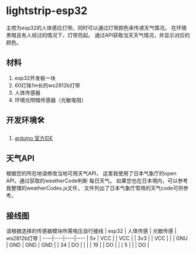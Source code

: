 # lightstrip-esp32

主控为esp32的人体感应灯带。同时可以通过灯带颜色来传递天气情况。
在环境黑暗且有人经过的情况下，灯带亮起。
通过API获取当天天气情况，并显示对应的颜色。

## 材料
1. esp32开发板一块
2. 60灯珠1m长的ws2812b灯带
3. 人体传感器
4. 环境光明暗传感器（光敏电阻）

## 开发环境🛠️
1. [arduino 官方IDE ](https://www.arduino.cc/en/software)

## 天气API
根据您的所在地请修改当地可用天气API，
这里我使用了日本气象厅的open API，通过获取的weatherCode判断
每日天气。
如果您也在日本境内，可以参考我整理的weatherCodes.js文件，
文件列出了日本气象厅常用的天气code可供参考。

## 接线图
请根据选择的传感器模块所需电压自行接线
| esp32 | 人体传感 | 光敏传感 | ws2812b灯带 |
----|----|----|---- 
| 5v | VCC |  | VCC |
| 3v3 |  | VCC | |
| GNU | GND | GND | GND |
| 34 | DO | | |
| 19 |  | DO | |
| 5 | | | DO |
